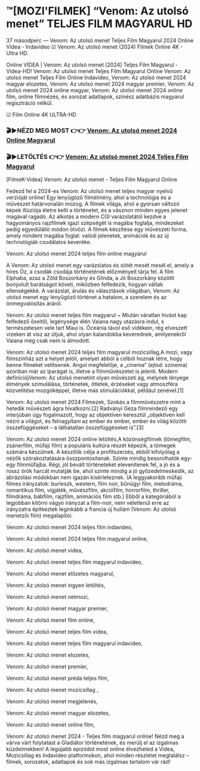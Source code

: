 # ™[MOZI'FILMEK] “Venom: Az utolsó menet” TELJES FILM MAGYARUL HD





37 másodperc — Venom: Az utolsó menet Teljes Film Magyarul 2024 Online Videa - Indavideo ☑ Venom: Az utolsó menet (2024) Filmek Online 4K - Ultra HD.

Online VIDEA | Venom: Az utolsó menet [2024] Teljes Film Magyarul - Videa-HD! Venom: Az utolsó menet Teljes Film Magyarul Online Venom: Az utolsó menet Teljes Film Online Indavideo, Venom: Az utolsó menet 2024 magyar elozetes, Venom: Az utolsó menet 2024 magyar premier, Venom: Az utolsó menet 2024 online magyar, Venom: Az utolsó menet 2024 online film, online filmnézés, és sorozat adatlapok, színész adatbázis magyarul regisztráció nélkül.

☑ Film Online 4K ULTRA-HD

### 🎬▶NÉZD MEG MOST 👉👉 [Venom: Az utolsó menet 2024 Online Magyarul](https://t.co/CkgM8gK0ll)

### 🎬▶LETÖLTÉS 👉👉 [Venom: Az utolsó menet 2024 Teljes Film Magyarul](https://t.co/CkgM8gK0ll)

[FilmeK-Videa] Venom: Az utolsó menet - Teljes Film Magyarul Online

Fedezd fel a 2024-es Venom: Az utolsó menet teljes magyar nyelvű verzióját online! Egy lenyűgöző filmélmény, ahol a technológia és a művészet határvonalán mozog. A filmek világa, ahol a gyorsan változó képek illúziója életre kelti a történetet, és a vásznon minden egyes jelenet magával ragadó. Az alkotás a modern CGI varázslatától kezdve a hagyományos rajzfilmek igazi szépségét is magába foglalja, mindezeket pedig egyedülálló módon ötvözi. A filmek készítése egy művészeti forma, amely mindent magába foglal: valódi jelenetek, animációk és az új technológiák csodálatos keveréke.

Venom: Az utolsó menet 2024 teljes film online magyarul

A Venom: Az utolsó menet egy varázslatos és sötét mesét mesél el, amely a híres Óz, a csodák csodája történetének előzményeit tárja fel. A film Elphaba, azaz a Zöld Boszorkány és Glinda, a Jó Boszorkány közötti bonyolult barátságot követi, miközben felfedezik, hogyan váltak ellenségekké. A varázslat, árulás és választások világában, Venom: Az utolsó menet egy lenyűgöző történet a hatalom, a szerelem és az önmegvalósítás áráról.

Venom: Az utolsó menet teljes film magyarul ~ Miután váratlan hívást kap felfedező őseitől, legénysége élén Vaiana nagy utazásra indul, s természetesen vele tart Maui is. Óceánia távol eső vidékein, rég elveszett vizeken át visz az útjuk, ahol olyan kalandokba keverednek, amilyenekről Vaiana még csak nem is álmodott.

Venom: Az utolsó menet 2024 teljes film magyarul mozicsillag,A mozi, vagy filmszínház azt a helyet jelöli, amelyet abból a célból hoznak létre, hogy benne filmeket vetítsenek. Angol megfelelője, a „cinema” (ejtsd: szinema) azonban már az iparágat is, illetve a filmművészetet is jelenti. Modern definíciójVenom: Az utolsó menetint olyan művészeti ág, melynek lényege élmények szimulálása, történetek, ötletek, érzéseket vagy atmoszféra közvetítése mozgóképpel, illetve más stimulációkkal, például zenével.[1]

Venom: Az utolsó menet 2024 Filmezek, Szokás a filmművészetre mint a hetedik művészeti ágra hivatkozni.[2] Radványi Géza filmrendező egy interjúban úgy fogalmazott, hogy az objektíven keresztül „objektíven kell nézni a világot, és felnagyítani az ember és ember, ember és világ közötti összefüggéseket – a láthatatlan összefüggéseket is”.[3]

Venom: Az utolsó menet 2024 online letöltés,A közönségfilmek (tömegfilm, zsánerfilm, műfaji film) a populáris kultúra részét képezik, a tömegek számára készülnek. A készítők célja a profitszerzés, ebből kifolyólag a nézők szórakoztatására összpontosítanak. Szinte mindig besorolhatók egy-egy filmműfajba. Régi, jól bevált történeteket elevenítenek fel, a jó és a rossz örök harcát mutatják be, ahol szinte mindig a jó győzedelmeskedik, az ábrázolási módokban nem igazán kísérleteznek. (A leggyakoribb műfaji filmes irányzatok: burleszk, western, film noir, bűnügyi film, melodráma, romantikus film, vígjáték, művészfilm, akciófilm, horrorfilm, thriller, filmdráma, bábfilm, rajzfilm, animációs film stb.) Ebből a kategóriából a legjobban kitörni vágyó irányzat a film-noir, nem véletlenül erre az irányzatra építkeztek leginkább a francia új hullám (Venom: Az utolsó menetzői film) megalapítói.

Venom: Az utolsó menet 2024 teljes film indavideo,

Venom: Az utolsó menet 2024 teljes film magyarul online,

Venom: Az utolsó menet videa,

Venom: Az utolsó menet teljes film magyarul indavideo,

Venom: Az utolsó menet előzetes magyarul,

Venom: Az utolsó menet ingyen letöltés,

Venom: Az utolsó menet netmozi,

Venom: Az utolsó menet magyar premier,

Venom: Az utolsó menet film online,

Venom: Az utolsó menet teljes film videa,

Venom: Az utolsó menet teljes film magyarul indavideo,

Venom: Az utolsó menet elozetes,

Venom: Az utolsó menet premier,

Venom: Az utolsó menet préda teljes film,

Venom: Az utolsó menet mozicsillag ,

Venom: Az utolsó menet megjelenés,

Venom: Az utolsó menet magyar elozetes,

Venom: Az utolsó menet online film,

Venom: Az utolsó menet 2024 - Teljes film magyarul online! Nézd meg a várva várt folytatást a Gladiátor történetének, és merülj el az izgalmas küzdelmekben! A legújabb epizódot most online élvezheted a Videa, Mozicsillag és Indavideo platformokon, ahol minden részletet megtalálsz – filmek, sorozatok, adatlapok és sok más izgalmas tartalom vár rád!
